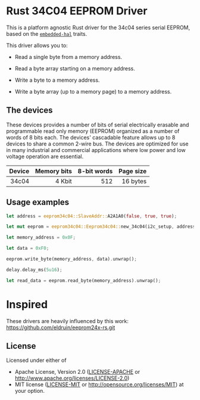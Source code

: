 # Rust 34C04 EEPROM Driver

This is a platform agnostic Rust driver for the 34c04 series serial EEPROM,
based on the [`embedded-hal`] traits.

[`embedded-hal`]: https://github.com/rust-embedded/embedded-hal

This driver allows you to:
- Read a single byte from a memory address.
- Read a byte array starting on a memory address.

- Write a byte to a memory address.
- Write a byte array (up to a memory page) to a memory address.

## The devices

These devices provides a number of bits of serial electrically erasable and
programmable read only memory (EEPROM) organized as a number of words of 8 bits
each. The devices' cascadable feature allows up to 8 devices to share a common
2-wire bus. The devices are optimized for use in many industrial and commercial
applications where low power and low voltage operation are essential.

|Device | Memory bits | 8-bit words | Page size |
|-------:|------------:|------------:|----------:|
|  34c04 |      4 Kbit |         512 |  16 bytes |

## Usage examples

```rust
let address = eeprom34c04::SlaveAddr::A2A1A0(false, true, true);

let mut eeprom = eeprom34c04::Eeprom34c04::new_34c04(i2c_setup, address);

let memory_address = 0x0F;

let data = 0xF0;

eeprom.write_byte(memory_address, data).unwrap();

delay.delay_ms(5u16);

let read_data = eeprom.read_byte(memory_address).unwrap();
```

# Inspired

These drivers are heavily influenced by this work:
https://github.com/eldruin/eeprom24x-rs.git

## License

Licensed under either of

 * Apache License, Version 2.0 ([LICENSE-APACHE](LICENSE-APACHE) or
   http://www.apache.org/licenses/LICENSE-2.0)
 * MIT license ([LICENSE-MIT](LICENSE-MIT) or
   http://opensource.org/licenses/MIT) at your option.
   
